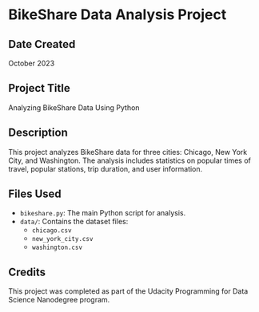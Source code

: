 # BikeShare Data Analysis Project

## Date Created
October 2023

## Project Title
Analyzing BikeShare Data Using Python

## Description
This project analyzes BikeShare data for three cities: Chicago, New York City, and Washington. The analysis includes statistics on popular times of travel, popular stations, trip duration, and user information.

## Files Used
- `bikeshare.py`: The main Python script for analysis.
- `data/`: Contains the dataset files:
  - `chicago.csv`
  - `new_york_city.csv`
  - `washington.csv`

## Credits
This project was completed as part of the Udacity Programming for Data Science Nanodegree program.